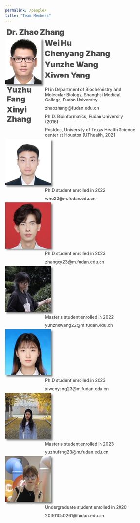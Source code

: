 ```yaml
---
permalink: /people/
title: "Team Members"
---
```


<div>
    <div style="width: 80%;font-weight: 1000;color: #4c4c4c;font-size: 25px;margin: 5px;">Dr. Zhao Zhang</div>
    <div style="float: left;margin-right: 10px;">
        <img src="/images/zz.png" width="120px" height="150px" style="box-shadow: 5px 5px 5px rgba(0,0,0,.5);">
    </div>
</div>
<div style="float: right;display: flex;flex-wrap: wrap;width: 75%;justify-content: space-between;">
    <div style="width: 80%;font-weight: 500;color: #4c4c4c;font-size: 14px;margin: 5px;">PI in Department of Biochemistry and Molecular Biology, Shanghai Medical College, Fudan University.</div>
    <div style="width: 80%;font-weight: 500;color: #4c4c4c;font-size: 14px;margin: 5px;">zhaozhang@fudan.edu.cn</div>
    <div style="width: 80%;font-weight: 500;color: #4c4c4c;font-size: 14px;margin: 5px;">Ph.D. Bioinformatics, Fudan University (2016)</div>
    <div style="width: 80%;font-weight: 500;color: #4c4c4c;font-size: 14px;margin: 5px;">Postdoc, University of Texas Health Science center at Houston (UThealth, 2021</div>
</div>

<div>
    <div style="width: 80%;font-weight: 1000;color: #4c4c4c;font-size: 25px;margin: 5px;">Wei Hu</div>
    <div style="float: left;margin-right: 10px;">
        <img src="/images/wh.jpg" width="150px" height="150px" style="box-shadow: 5px 5px 5px rgba(0,0,0,.5);">
    </div>
</div>
<div style="float: right;display: flex;flex-wrap: wrap;width: 75%;justify-content: space-between;">
    <div style="width: 80%;font-weight: 500;color: #4c4c4c;font-size: 14px;margin: 5px;">Ph.D student enrolled in 2022</div>
    <div style="width: 80%;font-weight: 500;color: #4c4c4c;font-size: 14px;margin: 5px;">whu22@m.fudan.edu.cn</div>
</div>


<div>
    <div style="width: 80%;font-weight: 1000;color: #4c4c4c;font-size: 25px;margin: 5px;">Chenyang Zhang</div>
    <div style="float: left;margin-right: 10px;">
        <img src="/images/cyz.jpg" width="150px" height="150px" style="box-shadow: 5px 5px 5px rgba(0,0,0,.5);">
    </div>
</div>
<div style="float: right;display: flex;flex-wrap: wrap;width: 75%;justify-content: space-between;">
    <div style="width: 80%;font-weight: 500;color: #4c4c4c;font-size: 14px;margin: 5px;">Ph.D student enrolled in 2023</div>
    <div style="width: 80%;font-weight: 500;color: #4c4c4c;font-size: 14px;margin: 5px;">zhangcy23@m.fudan.edu.cn</div>
</div>


<div>
    <div style="width: 80%;font-weight: 1000;color: #4c4c4c;font-size: 25px;margin: 5px;">Yunzhe Wang</div>
    <div style="float: left;margin-right: 10px;">
        <img src="/images/yzw.jpg" width="150px" height="150px" style="box-shadow: 5px 5px 5px rgba(0,0,0,.5);">
    </div>
</div>
<div style="float: right;display: flex;flex-wrap: wrap;width: 75%;justify-content: space-between;">
    <div style="width: 80%;font-weight: 500;color: #4c4c4c;font-size: 14px;margin: 5px;">Master's student enrolled in 2022</div>
    <div style="width: 80%;font-weight: 500;color: #4c4c4c;font-size: 14px;margin: 5px;">yunzhewang22@m.fudan.edu.cn</div>
</div>


<div>
    <div style="width: 80%;font-weight: 1000;color: #4c4c4c;font-size: 25px;margin: 5px;">Xiwen Yang</div>
    <div style="float: left;margin-right: 10px;">
        <img src="/images/xwy.jpg" width="150px" height="150px" style="box-shadow: 5px 5px 5px rgba(0,0,0,.5);">
    </div>
</div>
<div style="float: right;display: flex;flex-wrap: wrap;width: 75%;justify-content: space-between;">
    <div style="width: 80%;font-weight: 500;color: #4c4c4c;font-size: 14px;margin: 5px;">Ph.D student enrolled in 2023</div>
    <div style="width: 80%;font-weight: 500;color: #4c4c4c;font-size: 14px;margin: 5px;">xiwenyang23@m.fudan.edu.cn</div>
</div>


<div>
    <div style="width: 80%;font-weight: 1000;color: #4c4c4c;font-size: 25px;margin: 5px;">Yuzhu Fang</div>
    <div style="float: left;margin-right: 10px;">
        <img src="/images/yzf.jpg" width="150px" height="150px" style="box-shadow: 5px 5px 5px rgba(0,0,0,.5);">
    </div>
</div>
<div style="float: right;display: flex;flex-wrap: wrap;width: 75%;justify-content: space-between;">
    <div style="width: 80%;font-weight: 500;color: #4c4c4c;font-size: 14px;margin: 5px;">Master's student enrolled in 2023</div>
    <div style="width: 80%;font-weight: 500;color: #4c4c4c;font-size: 14px;margin: 5px;">yuzhufang23@m.fudan.edu.cn</div>
</div>


<div>
    <div style="width: 80%;font-weight: 1000;color: #4c4c4c;font-size: 25px;margin: 5px;">Xinyi Zhang</div>
    <div style="float: left;margin-right: 10px;">
        <img src="/images/xyz.jpg" width="150px" height="150px" style="box-shadow: 5px 5px 5px rgba(0,0,0,.5);">
    </div>
</div>
<div style="float: right;display: flex;flex-wrap: wrap;width: 75%;justify-content: space-between;">
    <div style="width: 80%;font-weight: 500;color: #4c4c4c;font-size: 14px;margin: 5px;">Undergraduate student enrolled in 2020</div>
    <div style="width: 80%;font-weight: 500;color: #4c4c4c;font-size: 14px;margin: 5px;">20301050261@fudan.edu.cn</div>
</div>
